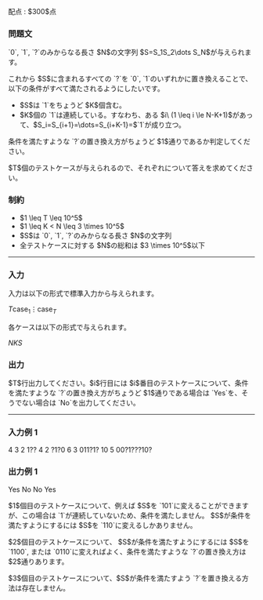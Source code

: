 
<div>

<span>

<span>

<p>
配点 : $300$点
</p>

<div>

<section>

### **問題文**

<p>
`0`, `1`, `?`のみからなる長さ $N$の文字列 $S=S_1S_2\dots S_N$が与えられます。
</p>

<p>
これから $S$に含まれるすべての `?`を `0`, `1`のいずれかに置き換えることで、以下の条件がすべて満たされるようにしたいです。
</p>

<ul>

<li>
$S$は `1`をちょうど $K$個含む。
</li>

<li>
$K$個の `1`は連続している。すなわち、ある $i\ (1 \leq i \le N-K+1)$があって、$S_i=S_{i+1}=\dots=S_{i+K-1}=$`1`が成り立つ。
</li>

</ul>

<p>
条件を満たすような `?`の置き換え方がちょうど $1$通りであるか判定してください。
</p>

<p>
$T$個のテストケースが与えられるので、それぞれについて答えを求めてください。
</p>

</section>

</div>

<div>

<section>

### **制約**

<ul>

<li>
$1 \leq T \leq 10^5$
</li>

<li>
$1 \leq K < N \leq 3 \times 10^5$
</li>

<li>
$S$は `0`, `1`, `?`のみからなる長さ $N$の文字列
</li>

<li>
全テストケースに対する $N$の総和は $3 \times 10^5$以下
</li>

</ul>

</section>

</div>

---

<div>

<div>

<section>

### **入力**

<p>
入力は以下の形式で標準入力から与えられます。
</p>

<div>

$T$$\mathrm{case}_1$$\vdots$$\mathrm{case}_T$
</div>

<p>
各ケースは以下の形式で与えられます。
</p>

<div>

$N$$K$$S$
</div>

</section>

</div>

<div>

<section>

### **出力**

<p>
$T$行出力してください。$i$行目には $i$番目のテストケースについて、条件を満たすような `?`の置き換え方がちょうど $1$通りである場合は `Yes`を、そうでない場合は `No`を出力してください。
</p>

</section>

</div>

</div>

---

<div>

<section>

### **入力例 1**

<div>

4
3 2
1??
4 2
?1?0
6 3
011?1?
10 5
00?1???10?

</div>

</section>

</div>

<div>

<section>

### **出力例 1**

<div>

Yes
No
No
Yes

</div>

<p>
$1$個目のテストケースについて、例えば $S$を `101`に変えることができますが、この場合は `1`が連続していないため、条件を満たしません。 $S$が条件を満たすようにするには $S$を `110`に変えるしかありません。
</p>

<p>
$2$個目のテストケースについて、 $S$が条件を満たすようにするには $S$を `1100`, または `0110`に変えればよく、条件を満たすような `?`の置き換え方は $2$通りあります。
</p>

<p>
$3$個目のテストケースについて、$S$が条件を満たすよう `?`を置き換える方法は存在しません。
</p>

</section>

</div>

</span>

</span>

</div>
